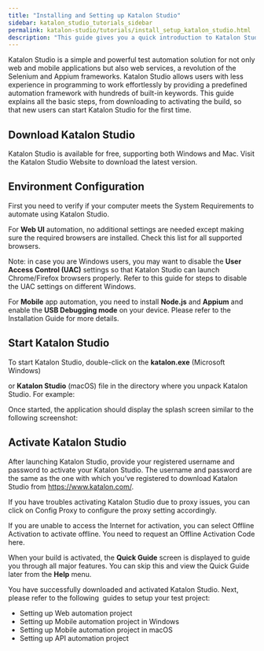 ```yaml
---
title: "Installing and Setting up Katalon Studio"
sidebar: katalon_studio_tutorials_sidebar
permalink: katalon-studio/tutorials/install_setup_katalon_studio.html
description: "This guide gives you a quick introduction to Katalon Studio, from downloading to activating and running your first automation test."
---
```

Katalon Studio is a simple and powerful test automation solution for not only web and mobile applications but also web services, a revolution of the Selenium and Appium frameworks. Katalon Studio allows users with less experience in programming to work effortlessly by providing a predefined automation framework with hundreds of built-in keywords. This guide explains all the basic steps, from downloading to activating the build, so that new users can start Katalon Studio for the first time.

Download Katalon Studio
-----------------------

Katalon Studio is available for free, supporting both Windows and Mac. Visit the Katalon Studio Website to download the latest version.

Environment Configuration
-------------------------

First you need to verify if your computer meets the System Requirements to automate using Katalon Studio.

For **Web UI** automation, no additional settings are needed except making sure the required browsers are installed. Check this list for all supported browsers.

Note: in case you are Windows users, you may want to disable the **User Access Control (UAC)** settings so that Katalon Studio can launch Chrome/Firefox browsers properly. Refer to this guide for steps to disable the UAC settings on different Windows.

For **Mobile** app automation, you need to install **Node.js** and **Appium** and enable the **USB Debugging mode** on your device. Please refer to the Installation Guide for more details.

Start Katalon Studio
--------------------

To start Katalon Studio, double-click on the **katalon.exe** (Microsoft Windows)

or **Katalon Studio** (macOS) file in the directory where you unpack Katalon Studio. For example:

Once started, the application should display the splash screen similar to the following screenshot:

Activate Katalon Studio
-----------------------

After launching Katalon Studio, provide your registered username and password to activate your Katalon Studio. The username and password are the same as the one with which you’ve registered to download Katalon Studio from https://www.katalon.com/.

If you have troubles activating Katalon Studio due to proxy issues, you can click on Config Proxy to configure the proxy setting accordingly.

If you are unable to access the Internet for activation, you can select Offline Activation to activate offline. You need to request an Offline Activation Code here.

When your build is activated, the **Quick Guide** screen is displayed to guide you through all major features. You can skip this and view the Quick Guide later from the **Help** menu.

You have successfully downloaded and activated Katalon Studio. Next, please refer to the following  guides to setup your test project:

*   Setting up Web automation project
*   Setting up Mobile automation project in Windows
*   Setting up Mobile automation project in macOS
*   Setting up API automation project